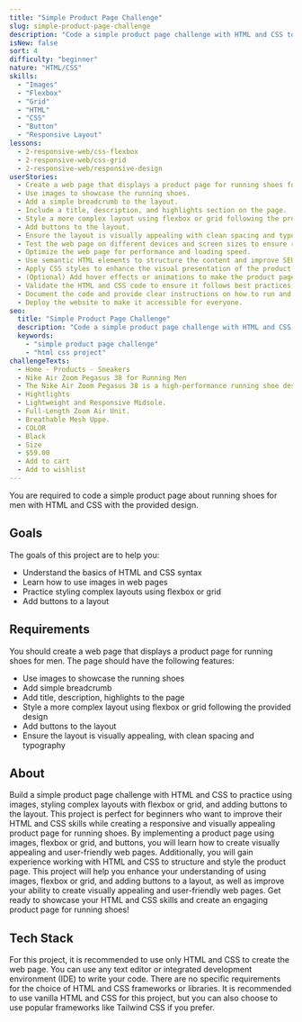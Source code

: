 ```yaml
---
title: "Simple Product Page Challenge"
slug: simple-product-page-challenge
description: "Code a simple product page challenge with HTML and CSS to practice using images, styling complex layouts with flexbox or grid, and adding buttons to the layout."
isNew: false
sort: 4
difficulty: "beginner"
nature: "HTML/CSS"
skills:
  - "Images"
  - "Flexbox"
  - "Grid"
  - "HTML"
  - "CSS"
  - "Button"
  - "Responsive Layout"
lessons:
  - 2-responsive-web/css-flexbox
  - 2-responsive-web/css-grid
  - 2-responsive-web/responsive-design
userStories:
  - Create a web page that displays a product page for running shoes for men using HTML and CSS.
  - Use images to showcase the running shoes.
  - Add a simple breadcrumb to the layout.
  - Include a title, description, and highlights section on the page.
  - Style a more complex layout using flexbox or grid following the provided design.
  - Add buttons to the layout.
  - Ensure the layout is visually appealing with clean spacing and typography.
  - Test the web page on different devices and screen sizes to ensure responsiveness.
  - Optimize the web page for performance and loading speed.
  - Use semantic HTML elements to structure the content and improve SEO.
  - Apply CSS styles to enhance the visual presentation of the product page.
  - (Optional) Add hover effects or animations to make the product page more interactive.
  - Validate the HTML and CSS code to ensure it follows best practices and standards.
  - Document the code and provide clear instructions on how to run and use the product page.
  - Deploy the website to make it accessible for everyone.
seo:
  title: "Simple Product Page Challenge"
  description: "Code a simple product page challenge with HTML and CSS to practice using images, styling complex layouts with flexbox or grid, and adding buttons to the layout. This project is perfect for beginners who want to improve their HTML and CSS skills while creating a responsive and visually appealing product page for running shoes. By implementing a product page using images, flexbox or grid, and buttons, you will learn how to create visually appealing and user-friendly web pages. Additionally, you will gain experience working with HTML and CSS to structure and style the product page. This project will help you enhance your understanding of using images, flexbox or grid, and adding buttons to a layout, as well as improve your ability to create visually appealing and user-friendly web pages. Get ready to showcase your HTML and CSS skills and create an engaging product page for running shoes!"
  keywords:
    - "simple product page challenge"
    - "html css project"
challengeTexts:
  - Home - Products - Sneakers
  - Nike Air Zoom Pegasus 38 for Running Men
  - The Nike Air Zoom Pegasus 38 is a high-performance running shoe designed for speed and agility. With its lightweight and responsive midsole, this shoe provides a smooth ride and excellent cushioning. The Pegasus 38 features a full-length Zoom Air unit for added bounce and a more natural stride. The upper is made of a breathable mesh material with a supportive Flyknit construction for a snug and comfortable fit.
  - Hightlights
  - Lightweight and Responsive Midsole.
  - Full-Length Zoom Air Unit.
  - Breathable Mesh Uppe.
  - COLOR
  - Black
  - Size
  - $59.00
  - Add to cart
  - Add to wishlist
---
```


You are required to code a simple product page about running shoes for men with HTML and CSS with the provided design.

## Goals

The goals of this project are to help you:

- Understand the basics of HTML and CSS syntax
- Learn how to use images in web pages
- Practice styling complex layouts using flexbox or grid
- Add buttons to a layout

## Requirements

You should create a web page that displays a product page for running shoes for men. The page should have the following features:

- Use images to showcase the running shoes
- Add simple breadcrumb
- Add title, description, highlights to the page
- Style a more complex layout using flexbox or grid following the provided design
- Add buttons to the layout
- Ensure the layout is visually appealing, with clean spacing and typography

## About

Build a simple product page challenge with HTML and CSS to practice using images, styling complex layouts with flexbox or grid, and adding buttons to the layout. This project is perfect for beginners who want to improve their HTML and CSS skills while creating a responsive and visually appealing product page for running shoes. By implementing a product page using images, flexbox or grid, and buttons, you will learn how to create visually appealing and user-friendly web pages. Additionally, you will gain experience working with HTML and CSS to structure and style the product page. This project will help you enhance your understanding of using images, flexbox or grid, and adding buttons to a layout, as well as improve your ability to create visually appealing and user-friendly web pages. Get ready to showcase your HTML and CSS skills and create an engaging product page for running shoes!

## Tech Stack

For this project, it is recommended to use only HTML and CSS to create the web page. You can use any text editor or integrated development environment (IDE) to write your code. There are no specific requirements for the choice of HTML and CSS frameworks or libraries. It is recommended to use vanilla HTML and CSS for this project, but you can also choose to use popular frameworks like Tailwind CSS if you prefer.
